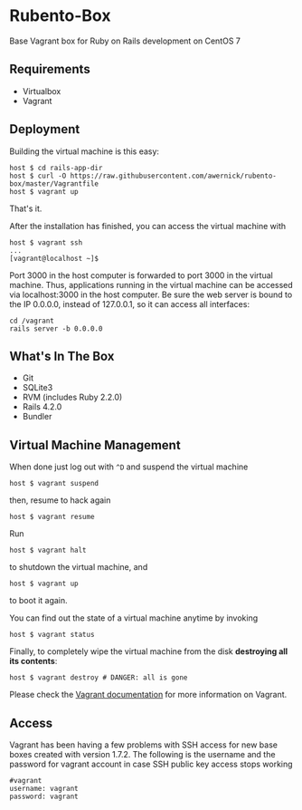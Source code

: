 # Rubento-Box
Base Vagrant box for Ruby on Rails development on CentOS 7

## Requirements
  * Virtualbox
  * Vagrant

## Deployment
Building the virtual machine is this easy:
```shell
host $ cd rails-app-dir
host $ curl -O https://raw.githubusercontent.com/awernick/rubento-box/master/Vagrantfile
host $ vagrant up
```
That's it.

After the installation has finished, you can access the virtual machine with
```
host $ vagrant ssh
...
[vagrant@localhost ~]$
```
Port 3000 in the host computer is forwarded to port 3000 in the virtual machine. Thus, applications running in the virtual machine can be accessed via localhost:3000 in the host computer. Be sure the web server is bound to the IP 0.0.0.0, instead of 127.0.0.1, so it can access all interfaces:
```
cd /vagrant
rails server -b 0.0.0.0
```

## What's In The Box
  * Git
  * SQLite3
  * RVM (includes Ruby 2.2.0)
  * Rails 4.2.0
  * Bundler

## Virtual Machine Management

When done just log out with `^D` and suspend the virtual machine

    host $ vagrant suspend

then, resume to hack again

    host $ vagrant resume

Run

    host $ vagrant halt

to shutdown the virtual machine, and

    host $ vagrant up

to boot it again.

You can find out the state of a virtual machine anytime by invoking

    host $ vagrant status

Finally, to completely wipe the virtual machine from the disk **destroying all its contents**:

    host $ vagrant destroy # DANGER: all is gone

Please check the [Vagrant documentation](http://docs.vagrantup.com/v2/) for more information on Vagrant.

## Access

Vagrant has been having a few problems with SSH access for new base boxes created with version 1.7.2. The following is the username and the password for vagrant account in case SSH public key access stops working
```
#vagrant
username: vagrant
password: vagrant
```
